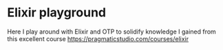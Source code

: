 # Elixir playground

Here I play around with Elixir and OTP to solidify knowledge I gained from this excellent course https://pragmaticstudio.com/courses/elixir  
